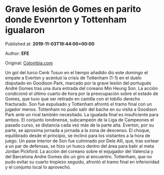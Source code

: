 
# Grave lesión de Gomes en parito donde Evenrton y Tottenham igualaron

Published at: **2019-11-03T19:44:00+00:00**

Author: **EFE**

Original: [Colombia.com](https://www.colombia.com/futbol/internacional/premier-league-inglaterra-andre-gomes-tottenham-everton-246410)

Un gol del turco Cenk Tosun en el tiempo añadido dio este domingo el empate a Everton y acentuó la crisis de Tottenham (1-1) en el duelo disputado en Goodison Park, marcado por la grave lesión del portugués André Gomes tras una dura entrada del coreano Min Heung Son.
La acción condicionó el último cuarto de hora por la preocupación sobre el estado de Gomes, que tuvo que ser retirado en camilla con el tobillo derecho fracturado. Son fue expulsado y Tottenham afrontó el tramo final con un jugador menos.
Tottenham no pudo salir del bache en su visita a Goodison Park ante un rival también necesitado. La igualada final es insuficiente para ambos. El conjunto londinense, subcampeón de la Liga de Campeones el pasado curso, se distancia cada vez más de la parte alta. Everton, por su parte, se aproxima jornada a jornada a la zona de descenso.
El choque, equilibrado desde el principio, se inclinó para los visitantes a la hora de juego. Un pase interior de Son fue culminado por Dele Alli, que, tras sortear a un par de defensas, se hizo un hueco dentro del área para batir al meta Jordan Pickford.
La acción del coreano sobre el exjugador del Valencia y del Barcelona Andre Gomes dio un giro al encuentro. Tottenham, que no pudo evitar su cuarto tropiezo seguido, afrontó el tramo final en inferioridad y el conjunto local lo aprovechó.
